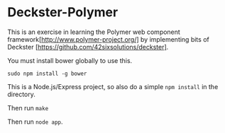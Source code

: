Deckster-Polymer
================

This is an exercise in learning the Polymer web component framework[http://www.polymer-project.org/] by implementing bits of Deckster [https://github.com/42sixsolutions/deckster].

You must install bower globally to use this.

    sudo npm install -g bower

This is a Node.js/Express project, so also do a simple `npm install` in the directory.

Then run `make`

Then run `node app`.